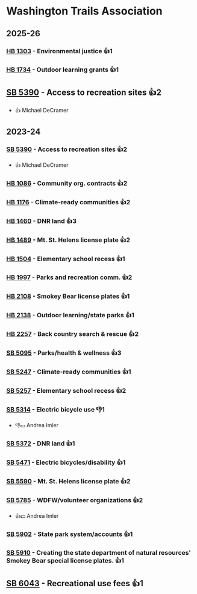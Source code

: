 # Washington Trails Association
## 2025-26

### [HB 1303](/bill/2025-26/hb/1303/) - Environmental justice 👍1  

### [HB 1734](/bill/2025-26/hb/1734/) - Outdoor learning grants 👍1  

## [SB 5390](/bill/2025-26/sb/5390/) - Access to recreation sites 👍2  
* 👍 Michael DeCramer

## 2023-24

### [SB 5390](/bill/2023-24/sb/5390/) - Access to recreation sites 👍2  
* 👍 Michael DeCramer

### [HB 1086](/bill/2023-24/hb/1086/) - Community org. contracts 👍2  

### [HB 1176](/bill/2023-24/hb/1176/) - Climate-ready communities 👍2  

### [HB 1460](/bill/2023-24/hb/1460/) - DNR land 👍3  

### [HB 1489](/bill/2023-24/hb/1489/) - Mt. St. Helens license plate 👍2  

### [HB 1504](/bill/2023-24/hb/1504/) - Elementary school recess 👍1  

### [HB 1997](/bill/2023-24/hb/1997/) - Parks and recreation comm. 👍2  

### [HB 2108](/bill/2023-24/hb/2108/) - Smokey Bear license plates 👍1  

### [HB 2138](/bill/2023-24/hb/2138/) - Outdoor learning/state parks 👍1  

### [HB 2257](/bill/2023-24/hb/2257/) - Back country search & rescue 👍2  

### [SB 5095](/bill/2023-24/sb/5095/) - Parks/health & wellness 👍3  

### [SB 5247](/bill/2023-24/sb/5247/) - Climate-ready communities 👍1  

### [SB 5257](/bill/2023-24/sb/5257/) - Elementary school recess 👍2  

### [SB 5314](/bill/2023-24/sb/5314/) - Electric bicycle use  👎1 
* 👎💵 Andrea Imler

### [SB 5372](/bill/2023-24/sb/5372/) - DNR land 👍1  

### [SB 5471](/bill/2023-24/sb/5471/) - Electric bicycles/disability 👍1  

### [SB 5590](/bill/2023-24/sb/5590/) - Mt. St. Helens license plate 👍2  

### [SB 5785](/bill/2023-24/sb/5785/) - WDFW/volunteer organizations 👍2  
* 👍💵 Andrea Imler

### [SB 5902](/bill/2023-24/sb/5902/) - State park system/accounts 👍1  

### [SB 5910](/bill/2023-24/sb/5910/) - Creating the state department of natural resources' Smokey Bear special license plates. 👍1  

## [SB 6043](/bill/2023-24/sb/6043/) - Recreational use fees 👍1  
